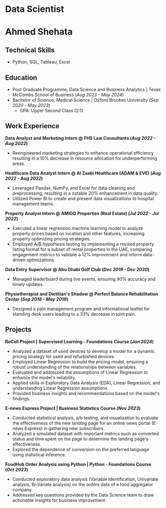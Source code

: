 # Data Scientist 
# Ahmed Shehata 

## Technical Skills
- Python, SQL, Tableau, Excel 

## Education
- Post Graduate Programme, Data Science and Business Analytics | Texas McCombs School of Business (_Aug 2023 - May 2024_)
- Bachelor of Science, Medical Science | Oxford Brookes University (_Sep 2020 - May 2023_)
  - GPA: Upper Second Class (2:1)

## Work Experience
**Data Analyst and Marketing Intern @ FHS Law Consultants (_Aug 2022 - Aug 2022_)**
- Reengineered marketing strategies to enhance operational efficiency resulting in a 10% decrease in resource allocation for underperforming areas.

**Healthcare Data Analyst Intern @ Al Zaabi Healthcare (ADAM & EVE) (_Aug 2022 - Aug 2022_)**
- Leveraged Pandas, NumPy, and Excel for data cleaning and preprocessing, resulting in a notable 20% enhancement in data quality.
- Utilized Power BI to create and present data visualizations to hospital management teams.

**Property Analyst Intern @ AMIGO Properties (Real Estate) (_Jul 2022 - Jul 2022_)**
- Executed a linear regression machine learning model to analyze property prices based on location and other features, increasing property optimizing pricing strategies.
- Employed A/B hypothesis testing by implementing a revised property listing format for a subset of rental properties in the UAE, comparing engagement metrics to validate a 12% improvement and inform data-driven optimizations.

**Data Entry Supervisor @ Abu Dhabi Golf Club (_Dec 2019 - Dec 2020_)**
- Managed leaderboard during live events, ensuring 90% accuracy and timely updates.

**Physiotherapist and Dietitian's Shadow @ Perfect Balance Rehabilitation Center (_Sep 2018 - May 2019_)**
- Designed a pain management program and informational leaflet for standing desk users leading to a 33% decrease in joint pain.

## Projects

**ReCell Project | Supervised Learning - Foundations Course (_Jan 2024_)**
- Analyzed a dataset of used devices to develop a model for a dynamic pricing strategy for used and refurbished devices.
- Employed Linear Regression to build the pricing model, ensuring a robust understanding of the relationships between variables.
- Evaluated and addressed the assumptions of Linear Regression to enhance the model's reliability.
- Applied skills in Exploratory Data Analysis (EDA), Linear Regression, and understanding Linear Regression assumptions.
- Provided business insights and recommendations based on the model's findings.
  
**E-news Express Project | Business Statistics Course (_Nov 2023_)**
- Conducted statistical analysis, a/b testing, and visualization to evaluate the effectiveness of the new landing page for an online news portal (E-news Express) in gathering new subscribers.
- Analyzed a simulated dataset with important metrics such as converted status and time spent on the page to determine the landing page's effectiveness.
- Explored the dependence of conversion on the preferred language using statistical inference.

**FoodHub Order Analysis using Python | Python - Foundations Course (_Oct 2023_)**
- Conducted exploratory data analysis (Variable Identification, Univariate analysis, Bi-Variate analysis) on the orders data of a food aggregator company.
- Addressed key questions provided by the Data Science team to draw actionable insights for business improvement.



